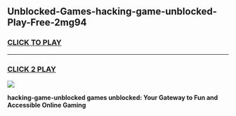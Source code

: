 
## Unblocked-Games-hacking-game-unblocked-Play-Free-2mg94
<h3>
<a href="https://premium76.site?title=hacking-game-unblocked&ref=22A">CLICK TO PLAY</a></h3>
<hr>

<h3>
<a href="https://premium76.site?title=hacking-game-unblocked&ref=22A">CLICK 2 PLAY</a>
  
</h3>

<a href="https://premium76.site?title=hacking-game-unblocked&ref=22A"><img src="https://clearcache.store/games.png"></a>


**hacking-game-unblocked games unblocked: Your Gateway to Fun and Accessible Online Gaming**
